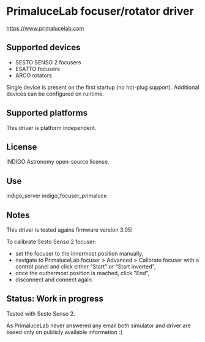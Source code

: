 # PrimaluceLab focuser/rotator driver

https://www.primalucelab.com

## Supported devices
* SESTO SENSO 2 focusers
* ESATTO focusers
* ARCO rotators

Single device is present on the first startup (no hot-plug support). Additional devices can be configured on runtime.

## Supported platforms

This driver is platform independent.

## License

INDIGO Astronomy open-source license.

## Use

indigo_server indigo_focuser_primaluce

## Notes

This driver is tested agains firmware version 3.05!

To calibrate Sesto Senso 2 focuser:

* set the focuser to the innermost position manually,
* navigate to PrimaluceLab focuser > Advanced > Calibrate focuser with a control panel and click either "Start" or "Start inverted",
* once the outhermost position is reached, click "End",
* disconnect and connect again.

## Status: Work in progress

Tested with Sesto Senso 2.

As PrimaluceLab never answered any email both simulator and driver are based only on publicly available information :(

